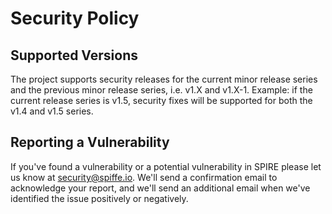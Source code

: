 # Security Policy

## Supported Versions

The project supports security releases for the current minor release series and the previous minor release series, i.e. v1.X and v1.X-1. Example: if the current release series is v1.5, security fixes will be supported for both the v1.4 and v1.5 series.

## Reporting a Vulnerability

If you've found a vulnerability or a potential vulnerability in SPIRE please let us know at <security@spiffe.io>. We'll send a confirmation email to acknowledge your report, and we'll send an additional email when we've identified the issue positively or negatively.
